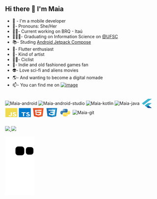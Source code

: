 ## Hi there 👋 I'm Maia   

* 📱 - I'm a mobile developer  
* 🌈- Pronouns: She/Her 
* 👩‍💻- Current working on BRQ - Itaú  
* 👩🏻‍🎓- Graduating on Information Science on [@UFSC](http://ufsc.br/) 
* 📚- Studing [Android Jetpack Compose](https://developer.android.com/jetpack/compose)  
* 💖- Flutter enthusiast 
* 🎨- Kind of artist  
* 🚴‍♀️- Ciclist 
* 👾- Indie and old fashioned games fan 
* 👽- Love sci-fi and aliens movies 
* 🌎- And wanting to become a digital nomade 
* 📫- You can find me on  [![image](https://user-images.githubusercontent.com/38637390/170611187-d0f41af2-7357-477f-848a-d28bf42b7aa6.png)](https://www.linkedin.com/in/maia-de-oliveira-238322122/) 






<div style="display: inline_block"><br>
  <img align="center" alt="Maia-android" height="30" width="40" src="https://cdn.jsdelivr.net/gh/devicons/devicon/icons/android/android-plain.svg" />
  <img align="center" alt="Maia-android-studio" height="30" width="40" src="https://cdn.jsdelivr.net/gh/devicons/devicon/icons/androidstudio/androidstudio-plain.svg" />
  <img align="center" alt="Maia-kotlin" height="30" width="40" src="https://cdn.jsdelivr.net/gh/devicons/devicon/icons/kotlin/kotlin-original.svg" />
  <img align="center" alt="Maia-java" height="30" width="40" src="https://cdn.jsdelivr.net/gh/devicons/devicon/icons/java/java-original.svg" />

  <img align="center" alt="Maia-flutter" height="30" width="40" src="https://raw.githubusercontent.com/devicons/devicon/master/icons/flutter/flutter-original.svg">
  <img align="center" alt="Maia-Js" height="30" width="40" src="https://raw.githubusercontent.com/devicons/devicon/master/icons/javascript/javascript-plain.svg">
  <img align="center" alt="Maia-Ts" height="30" width="40" src="https://raw.githubusercontent.com/devicons/devicon/master/icons/typescript/typescript-plain.svg">
    
  <img align="center" alt="Maia-HTML" height="30" width="40" src="https://raw.githubusercontent.com/devicons/devicon/master/icons/html5/html5-original.svg">
  <img align="center" alt="Maia-CSS" height="30" width="40" src="https://raw.githubusercontent.com/devicons/devicon/master/icons/css3/css3-original.svg">
  <img align="center" alt="Maia-Python" height="30" width="40" src="https://raw.githubusercontent.com/devicons/devicon/master/icons/python/python-original.svg">
  
 <img align="center" alt="Maia-git" height="30" width="40" src="https://cdn.jsdelivr.net/gh/devicons/devicon/icons/git/git-plain.svg" />


</div>
  
  ##
  
<div>
  <a href="https://github.com/maiadeolive">
  <img height="160em" src="https://github-readme-stats.vercel.app/api?username=maiadeolive&count_private=true&show_icons=true&theme=dracula"/>
  <img height="160em" src="https://github-readme-stats.vercel.app/api/top-langs/?username=maiadeolive&layout=compact&theme=dracula"/> 
   
</div>
  
<!-- duolingo -->

![Snake animation](https://github.com/maiadeolive/maiadeolive/blob/output/github-contribution-grid-snake.svg)
